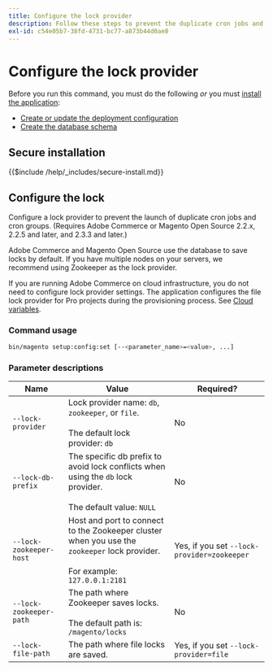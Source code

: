 ```yaml
---
title: Configure the lock provider
description: Follow these steps to prevent the duplicate cron jobs and cron groups from running on your Adobe Commerce or Magento Open Source deployment.
exl-id: c54e05b7-38fd-4731-bc77-a873b44d0ae8
---
```

# Configure the lock provider

Before you run this command, you must do the following *or* you must [install the application](../advanced.md):

*  [Create or update the deployment configuration](deployment.md)
*  [Create the database schema](database.md)

## Secure installation

{{$include /help/_includes/secure-install.md}}

## Configure the lock

Configure a lock provider to prevent the launch of duplicate cron jobs and cron groups. (Requires Adobe Commerce or Magento Open Source 2.2.x, 2.2.5 and later, and 2.3.3 and later.)

Adobe Commerce and Magento Open Source use the database to save locks by default. If you have multiple nodes on your servers, we recommend using Zookeeper as the lock provider.

If you are running Adobe Commerce on cloud infrastructure, you do not need to configure lock provider settings. The application configures the file lock provider for Pro projects during the provisioning process. See [Cloud variables](https://devdocs.magento.com/cloud/env/variables-cloud.html).

### Command usage

```bash
bin/magento setup:config:set [--<parameter_name>=<value>, ...]
```

### Parameter descriptions

|Name|Value|Required?|
|--- |--- |--- |
|`--lock-provider`|Lock provider name: `db`, `zookeeper`, or `file`.<br><br>The default lock provider: `db`|No|
|`--lock-db-prefix`|The specific db prefix to avoid lock conflicts when using the `db` lock provider.<br><br>The default value: `NULL`|No|
|`--lock-zookeeper-host`|Host and port to connect to the Zookeeper cluster when you use the `zookeeper` lock provider.<br><br>For example: `127.0.0.1:2181`|Yes, if you set `--lock-provider=zookeeper`|
|`--lock-zookeeper-path`|The path where Zookeeper saves locks.<br><br>The default path is: `/magento/locks`|No|
|`--lock-file-path`|The path where file locks are saved.|Yes, if you set `--lock-provider=file`|
